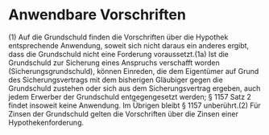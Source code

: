 # Anwendbare Vorschriften

(1) Auf die Grundschuld finden die Vorschriften über die Hypothek entsprechende Anwendung, soweit sich nicht daraus ein anderes ergibt, dass die Grundschuld nicht eine Forderung voraussetzt.(1a) Ist die Grundschuld zur Sicherung eines Anspruchs verschafft worden (Sicherungsgrundschuld), können Einreden, die dem Eigentümer auf Grund des Sicherungsvertrags mit dem bisherigen Gläubiger gegen die Grundschuld zustehen oder sich aus dem Sicherungsvertrag ergeben, auch jedem Erwerber der Grundschuld entgegengesetzt werden; § 1157 Satz 2 findet insoweit keine Anwendung. Im Übrigen bleibt § 1157 unberührt.(2) Für Zinsen der Grundschuld gelten die Vorschriften über die Zinsen einer Hypothekenforderung. 

